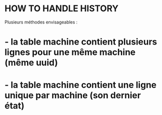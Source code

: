 HOW TO HANDLE HISTORY
=====================

Plusieurs méthodes envisageables :

# - la table machine contient plusieurs lignes pour une même machine (même uuid)

# - la table machine contient une ligne unique par machine (son dernier état)
